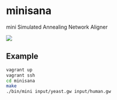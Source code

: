 # minisana
mini Simulated Annealing Network Aligner

![](http://i.imgur.com/1p6bqAj.png)

## Example

```sh
vagrant up
vagrant ssh
cd minisana
make
./bin/mini input/yeast.gw input/human.gw
```
